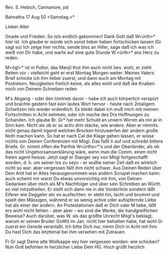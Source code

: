 Rev. S. Hebich, Cannanore, pd

 Balmatha 17 Aug 50
 <Samstag.>*

Lieber Alter

Gnade und Frieden. So ists endlich gekommen! Dank Gott daß W<ürth>* hier ist. Ich glaube er würde sich sonst lieber haben fortschicken lassen (Gr sagt so) Ich zeige hier nichts, sende blos an Hiller, sage daß ich was ich weiß von Dir habe, und warte auf eine gute Stunde W.<ürth>* ans Herz zu reden.

M<ögl>* ist in Puttur, das Manjil thut ihm auch nicht bes. wohl, er zieht Reiten vor - vielleicht geht er erst Montag Morgen weiter. Meines Vaters Brief schicke ich ihm lieber zuerst, und dann euch am Montag mit Postreturn. Neuigkeiten freilich keine, als alles wohl und daß die Knaben noch von Deinem Schreiben reden

M's Abgang - oder den Umtrieb davor - habe ich auch körperlich verspürt und brachte gestern fast kein lautes Wort hervor - heute nach 2maligem Schwitzen ists wieder ordentlich. Es bleibt dabei ich muß mich mit meinen Fortschritten in Acht nehmen, oder ich mache des Drs Hoffnungen zu Schanden. 
Ich glaube Br. Gr<einer>* hat mehr Schuld an unsern Wirren als mir je in Sinn kam. Nicht als ob er so activ drin stäcke, wie andere. Aber er nimmts nicht genau damit irgend welchen Brocken hinzuwerfen der andern große Noth machen kann. So hat er nach Cal die Klage gehen lassen, er wisse nichts von Deinen Conferenzen mit Mögl. Das faßt Ir auf und schreibt bittere Briefe. Gr. nimmt offen die Parthie W<ürths>*'s und der Oberländer, als ob das nicht Ungehorsamserklärung wäre, wenn man die Comm. einen nicht freien agent heisse. Jetzt sagt er Stanger sey von Mögl fortgeschafft worden, d. h. um seiner los zu seyn - er wußte seiner Zeit daß es wirklich nicht so war: aber vergessen fällt ihm nicht schwer. Aus Deinen Reden über Dein Amt hat er Alles herausgenommen was andern Scrupel machen kann: auch scheint mir warst Du etwas unvorsichtig mit ihm, von Deinen Gedanken über mich als M's Nachfolger und über sein Schreiben an Würth so viel mitzutheilen. Er stellt sich dann nie in die Vorderlinie sondern läßt Eiferer wie Deggeler etc es ausfechten: er steht hin, lacht und brummt und spielt den Mässigen, während er so wenig active oder aufopfernde Liebe hat als einer der andern. An Protestationen daß er Dich oder M liebe, läßt ers wohl nicht fehlen - aber aber - wo sind die Werke, die handgreiflichen Beweise? Auch darüber, was W. als das größte Unrecht Mögl's beklagt, warum er seinen Bruder Gottfd im Jan. nicht hier behalten habe, hat wohl Gr zuerst ein Gerede veranlaßt. Ich bitte Dich nur, nimm Dich in Acht mit ihm: Du hast Dich das letztemal bei ihm versehen mit Zutrauen.

Fr Gr sagt Deine alte Wollkappe sey hier vergessen worden: wie schicken? 
Nun Gott befohlen In herzlicher Liebe
 Dein HG.
Hoch grüßt herzlich


